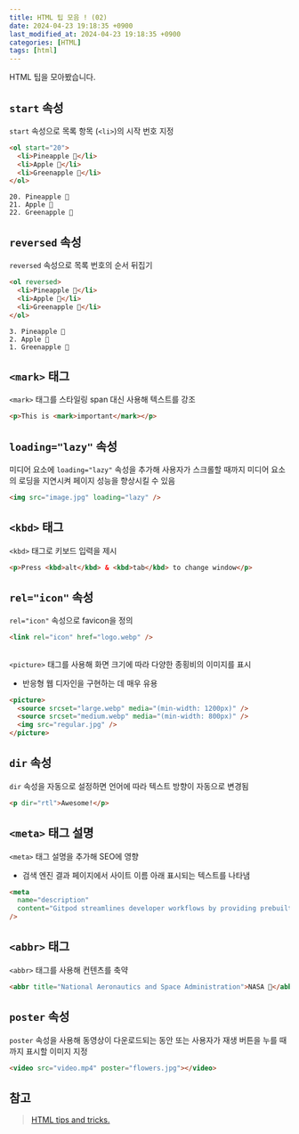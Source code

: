 ```yaml
---
title: HTML 팁 모음 ! (02)
date: 2024-04-23 19:18:35 +0900
last_modified_at: 2024-04-23 19:18:35 +0900
categories: [HTML]
tags: [html]
---
```


HTML 팁을 모아봤습니다.

## `start` 속성

`start` 속성으로 목록 항목 (`<li>`)의 시작 번호 지정

```html
<ol start="20">
  <li>Pineapple 🍍</li>
  <li>Apple 🍎</li>
  <li>Greenapple 🍏</li>
</ol>
```

```
20. Pineapple 🍍
21. Apple 🍎
22. Greenapple 🍏
```

## `reversed` 속성

`reversed` 속성으로 목록 번호의 순서 뒤집기

```html
<ol reversed>
  <li>Pineapple 🍍</li>
  <li>Apple 🍎</li>
  <li>Greenapple 🍏</li>
</ol>
```

```
3. Pineapple 🍍
2. Apple 🍎
1. Greenapple 🍏
```

## `<mark>` 태그

`<mark>` 태그를 스타일링 span 대신 사용해 텍스트를 강조

```html
<p>This is <mark>important</mark></p>
```

## `loading="lazy"` 속성

미디어 요소에 `loading="lazy"` 속성을 추가해 사용자가 스크롤할 때까지 미디어 요소의 로딩을 지연시켜 페이지 성능을 향상시킬 수 있음

```html
<img src="image.jpg" loading="lazy" />
```

## `<kbd>` 태그

`<kbd>` 태그로 키보드 입력을 제시

```html
<p>Press <kbd>alt</kbd> & <kbd>tab</kbd> to change window</p>
```

## `rel="icon"` 속성

`rel="icon"` 속성으로 favicon을 정의

```html
<link rel="icon" href="logo.webp" />
```

##

`<picture>` 태그를 사용해 화면 크기에 따라 다양한 종횡비의 이미지를 표시

- 반응형 웹 디자인을 구현하는 데 매우 유용

```html
<picture>
  <source srcset="large.webp" media="(min-width: 1200px)" />
  <source srcset="medium.webp" media="(min-width: 800px)" />
  <img src="regular.jpg" />
</picture>
```

## `dir` 속성

`dir` 속성을 자동으로 설정하면 언어에 따라 텍스트 방향이 자동으로 변경됨

```html
<p dir="rtl">Awesome!</p>
```

## `<meta>` 태그 설명

`<meta>` 태그 설명을 추가해 SEO에 영향

- 검색 엔진 결과 페이지에서 사이트 이름 아래 표시되는 텍스트를 나타냄

```html
<meta
  name="description"
  content="Gitpod streamlines developer workflows by providing prebuilt, collaborative developer environments in your browser - powered by VS Code."
/>
```

## `<abbr>` 태그

`<abbr>` 태그를 사용해 컨텐츠를 축약

```html
<abbr title="National Aeronautics and Space Administration">NASA 🚀</abbr>
```

## `poster` 속성

`poster` 속성을 사용해 동영상이 다운로드되는 동안 또는 사용자가 재생 버튼을 누를 때까지 표시할 이미지 지정

```html
<video src="video.mp4" poster="flowers.jpg"></video>
```

## 참고

> [HTML tips and tricks.](https://dev.to/devsyedmohsin/html-tips-tricks-that-you-will-love-to-know-27ig)
